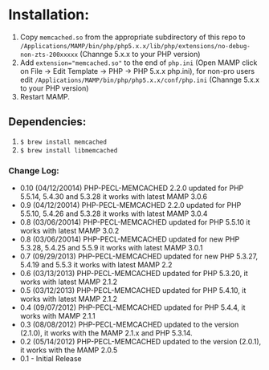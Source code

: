 # Installation:

1. Copy `memcached.so` from the appropriate subdirectory of this repo to `/Applications/MAMP/bin/php/php5.x.x/lib/php/extensions/no-debug-non-zts-200xxxxx` (Channge 5.x.x to your PHP version)
2. Add `extension="memcached.so"` to the end of `php.ini` (Open MAMP click on File → Edit Template → PHP → PHP 5.x.x php.ini), for non-pro users edit `/Applications/MAMP/bin/php/php5.x.x/conf/php.ini` (Channge 5.x.x to your PHP version)
3. Restart MAMP.

## Dependencies:
1. `$ brew install memcached`
2. `$ brew install libmemcached`

### Change Log:
* 0.10 (04/12/20014) PHP-PECL-MEMCACHED 2.2.0 updated for PHP 5.5.14, 5.4.30 and 5.3.28 it works with latest MAMP 3.0.6
* 0.9 (04/12/20014) PHP-PECL-MEMCACHED 2.2.0 updated for PHP 5.5.10, 5.4.26 and 5.3.28 it works with latest MAMP 3.0.4
* 0.8 (03/06/20014) PHP-PECL-MEMCACHED updated for PHP 5.5.10 it works with latest MAMP 3.0.2
* 0.8 (03/06/20014) PHP-PECL-MEMCACHED updated for new PHP 5.3.28, 5.4.25 and 5.5.9 it works with latest MAMP 3.0.1
* 0.7 (09/29/2013) PHP-PECL-MEMCACHED updated for new PHP 5.3.27, 5.4.19 and 5.5.3 it works with latest MAMP 2.2
* 0.6 (03/13/2013) PHP-PECL-MEMCACHED updated for PHP 5.3.20, it works with latest MAMP 2.1.2
* 0.5 (03/12/2013) PHP-PECL-MEMCACHED updated for PHP 5.4.10, it works with latest MAMP 2.1.2
* 0.4 (09/07/2012) PHP-PECL-MEMCACHED updated for PHP 5.4.4, it works with MAMP 2.1.1
* 0.3 (08/08/2012) PHP-PECL-MEMCACHED updated to the version (2.1.0), it works with the MAMP 2.1.x and PHP 5.3.14.
* 0.2 (05/14/2012) PHP-PECL-MEMCACHED updated to the version (2.0.1), it works with the MAMP 2.0.5
* 0.1 - Initial Release
